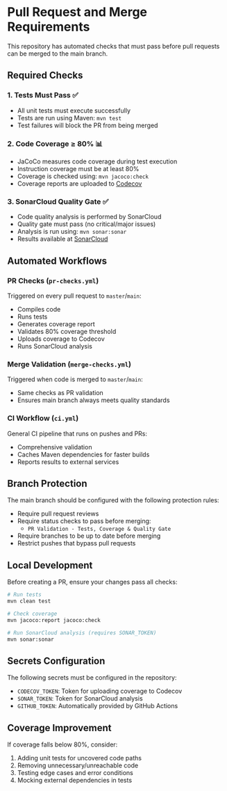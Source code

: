 # Pull Request and Merge Requirements

This repository has automated checks that must pass before pull requests can be merged to the main branch.

## Required Checks

### 1. Tests Must Pass ✅
- All unit tests must execute successfully
- Tests are run using Maven: `mvn test`
- Test failures will block the PR from being merged

### 2. Code Coverage ≥ 80% 📊
- JaCoCo measures code coverage during test execution
- Instruction coverage must be at least 80%
- Coverage is checked using: `mvn jacoco:check`
- Coverage reports are uploaded to [Codecov](https://codecov.io/gh/devops-thiago/MeuServidorHTTP)

### 3. SonarCloud Quality Gate ✅
- Code quality analysis is performed by SonarCloud
- Quality gate must pass (no critical/major issues)
- Analysis is run using: `mvn sonar:sonar`
- Results available at [SonarCloud](https://sonarcloud.io/project/overview?id=devops-thiago_MeuServidorHTTP)

## Automated Workflows

### PR Checks (`pr-checks.yml`)
Triggered on every pull request to `master`/`main`:
- Compiles code
- Runs tests
- Generates coverage report
- Validates 80% coverage threshold
- Uploads coverage to Codecov
- Runs SonarCloud analysis

### Merge Validation (`merge-checks.yml`)
Triggered when code is merged to `master`/`main`:
- Same checks as PR validation
- Ensures main branch always meets quality standards

### CI Workflow (`ci.yml`)
General CI pipeline that runs on pushes and PRs:
- Comprehensive validation
- Caches Maven dependencies for faster builds
- Reports results to external services

## Branch Protection

The main branch should be configured with the following protection rules:
- Require pull request reviews
- Require status checks to pass before merging:
  - `PR Validation - Tests, Coverage & Quality Gate`
- Require branches to be up to date before merging
- Restrict pushes that bypass pull requests

## Local Development

Before creating a PR, ensure your changes pass all checks:

```bash
# Run tests
mvn clean test

# Check coverage
mvn jacoco:report jacoco:check

# Run SonarCloud analysis (requires SONAR_TOKEN)
mvn sonar:sonar
```

## Secrets Configuration

The following secrets must be configured in the repository:
- `CODECOV_TOKEN`: Token for uploading coverage to Codecov
- `SONAR_TOKEN`: Token for SonarCloud analysis
- `GITHUB_TOKEN`: Automatically provided by GitHub Actions

## Coverage Improvement

If coverage falls below 80%, consider:
1. Adding unit tests for uncovered code paths
2. Removing unnecessary/unreachable code
3. Testing edge cases and error conditions
4. Mocking external dependencies in tests